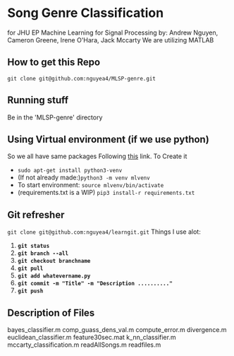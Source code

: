 # Song Genre Classification 
for JHU EP Machine Learning for Signal Processing
by: Andrew Nguyen, Cameron Greene, Irene O'Hara, Jack Mccarty
We are utilizing MATLAB
## How to get this Repo
`git clone git@github.com:nguyea4/MLSP-genre.git`
## Running stuff
Be in the 'MLSP-genre' directory
## Using Virtual environment (if we use python)
So we all have same packages
Following [this](https://realpython.com/python-virtual-environments-a-primer/) link. 
To Create it
* `sudo apt-get install python3-venv`
* (If not already made:)`python3 -m venv mlvenv`
* To start environment: `source mlvenv/bin/activate`
* (requirements.txt is a WIP) `pip3 install-r requirements.txt`

## Git refresher
`git clone git@github.com:nguyea4/learngit.git`
Things I use alot:  
1. **`git status`**
2. **`git branch --all`**
3. **`git checkout branchname`**
4. **`git pull`**
5. **`git add whatevername.py`**
6. **`git commit -m "Title" -m "Description .........."`**
7. **`git push`**

## Description of Files
bayes_classifier.m
comp_guass_dens_val.m
compute_error.m
divergence.m
euclidean_classifier.m
feature30sec.mat
k_nn_classifier.m
mccarty_classification.m
readAllSongs.m
readfiles.m
